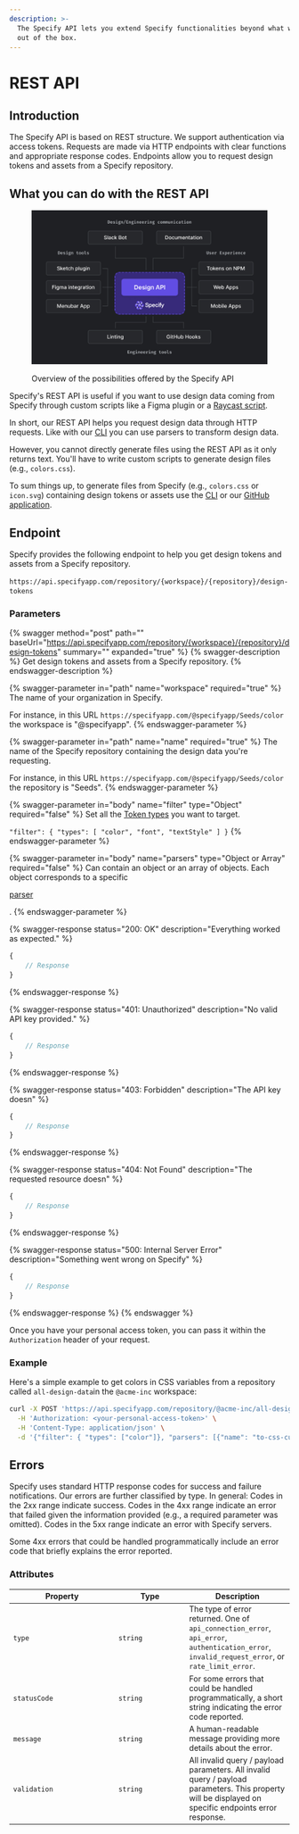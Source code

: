 ```yaml
---
description: >-
  The Specify API lets you extend Specify functionalities beyond what we provide
  out of the box.
---
```


# REST API

## Introduction

The Specify API is based on REST structure. We support authentication via access tokens. Requests are made via HTTP endpoints with clear functions and appropriate response codes. Endpoints allow you to request design tokens and assets from a Specify repository.

## What you can do with the REST API

<figure><img src="../front/documentation/.gitbook/assets/specify-api.jpg" alt=""><figcaption><p>Overview of the possibilities offered by the Specify API</p></figcaption></figure>

Specify's REST API is useful if you want to use design data coming from Specify through custom scripts like a Figma plugin or a [Raycast script](https://www.raycast.com/).

In short, our REST API helps you request design data through HTTP requests. Like with our [CLI](cli.md) you can use parsers to transform design data.

However, you cannot directly generate files using the REST API as it only returns text. You'll have to write custom scripts to generate design files (e.g., `colors.css`).

To sum things up, to generate files from Specify (e.g., `colors.css` or `icon.svg`) containing design tokens or assets use the [CLI](cli.md) or our [GitHub application](github.md).

## Endpoint

Specify provides the following endpoint to help you get design tokens and assets from a Specify repository.

`https://api.specifyapp.com/repository/{workspace}/{repository}/design-tokens`

### Parameters

{% swagger method="post" path="" baseUrl="https://api.specifyapp.com/repository/{workspace}/{repository}/design-tokens" summary="" expanded="true" %}
{% swagger-description %}
Get design tokens and assets from a Specify repository.
{% endswagger-description %}

{% swagger-parameter in="path" name="workspace" required="true" %}
The name of your organization in Specify.

For instance, in this URL `https://specifyapp.com/@specifyapp/Seeds/color` the workspace is "@specifyapp".
{% endswagger-parameter %}

{% swagger-parameter in="path" name="name" required="true" %}
The name of the Specify repository containing the design data you're requesting.

For instance, in this URL `https://specifyapp.com/@specifyapp/Seeds/color` the repository is "Seeds".
{% endswagger-parameter %}

{% swagger-parameter in="body" name="filter" type="Object" required="false" %}
Set all the [Token types](../concepts/token-types.md) you want to target.



`"filter": { "types": [ "color", "font", "textStyle" ] }`
{% endswagger-parameter %}

{% swagger-parameter in="body" name="parsers" type="Object or Array" required="false" %}
Can contain an object or an array of objects. Each object corresponds to a specific 

[parser](../concepts/parsers.md#all-parsers-available)

.
{% endswagger-parameter %}

{% swagger-response status="200: OK" description="Everything worked as expected." %}
```javascript
{
    // Response
}
```
{% endswagger-response %}

{% swagger-response status="401: Unauthorized" description="No valid API key provided." %}
```javascript
{
    // Response
}
```
{% endswagger-response %}

{% swagger-response status="403: Forbidden" description="The API key doesn" %}
```javascript
{
    // Response
}
```
{% endswagger-response %}

{% swagger-response status="404: Not Found" description="The requested resource doesn" %}
```javascript
{
    // Response
}
```
{% endswagger-response %}

{% swagger-response status="500: Internal Server Error" description="Something went wrong on Specify" %}
```javascript
{
    // Response
}
```
{% endswagger-response %}
{% endswagger %}

Once you have your personal access token, you can pass it within the `Authorization` header of your request.

### Example

Here's a simple example to get colors in CSS variables from a repository called `all-design-data`in the `@acme-inc` workspace:

```bash
curl -X POST 'https://api.specifyapp.com/repository/@acme-inc/all-design-data/design-tokens' \
  -H 'Authorization: <your-personal-access-token>' \
  -H 'Content-Type: application/json' \
  -d '{"filter": { "types": ["color"]}, "parsers": [{"name": "to-css-custom-properties"}]}'
```

## Errors

Specify uses standard HTTP response codes for success and failure notifications. Our errors are further classified by type. In general: Codes in the 2xx range indicate success. Codes in the 4xx range indicate an error that failed given the information provided (e.g., a required parameter was omitted). Codes in the 5xx range indicate an error with Specify servers.

Some 4xx errors that could be handled programmatically include an error code that briefly explains the error reported.

### Attributes

<table><thead><tr><th width="175.33333333333331">Property</th><th width="113">Type</th><th>Description</th></tr></thead><tbody><tr><td><code>type</code></td><td><code>string</code></td><td>The type of error returned. One of <code>api_connection_error</code>, <code>api_error</code>, <code>authentication_error</code>, <code>invalid_request_error</code>, or <code>rate_limit_error</code>.</td></tr><tr><td><code>statusCode</code></td><td><code>string</code></td><td>For some errors that could be handled programmatically, a short string indicating the error code reported.</td></tr><tr><td><code>message</code></td><td><code>string</code></td><td>A human-readable message providing more details about the error.</td></tr><tr><td><code>validation</code></td><td><code>string</code></td><td>All invalid query / payload parameters. All invalid query / payload parameters. This property will be displayed on specific endpoints error response.</td></tr></tbody></table>
